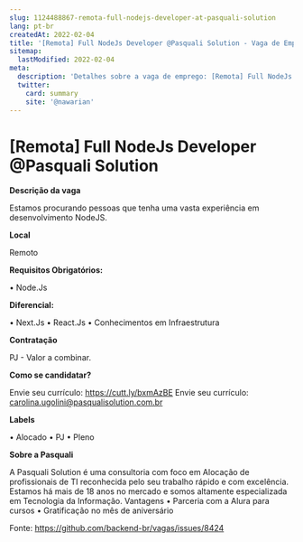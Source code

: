 ```yaml
---
slug: 1124488867-remota-full-nodejs-developer-at-pasquali-solution
lang: pt-br
createdAt: 2022-02-04
title: '[Remota] Full NodeJs Developer @Pasquali Solution - Vaga de Emprego'
sitemap:
  lastModified: 2022-02-04
meta:
  description: 'Detalhes sobre a vaga de emprego: [Remota] Full NodeJs Developer @Pasquali Solution'
  twitter:
    card: summary
    site: '@nawarian'
---
```


# [Remota] Full NodeJs Developer @Pasquali Solution

**Descrição da vaga**

Estamos procurando pessoas que tenha uma vasta experiência em desenvolvimento NodeJS.

**Local**

Remoto

**Requisitos Obrigatórios:**

•	Node.Js


**Diferencial:**

•	Next.Js
•	React.Js
•	Conhecimentos em Infraestrutura 

**Contratação**

PJ - Valor a combinar.

**Como se candidatar?**

Envie seu currículo: https://cutt.ly/bxmAzBE
Envie seu currículo: carolina.ugolini@pasqualisolution.com.br

**Labels**

•	Alocado
•	PJ
•	Pleno

**Sobre a Pasquali**

A Pasquali Solution é uma consultoria com foco em Alocação de profissionais de TI reconhecida pelo seu trabalho rápido e com excelência.
Estamos há mais de 18 anos no mercado e somos altamente especializada em Tecnologia da Informação.
Vantagens
•	Parceria com a Alura para cursos
•	Gratificação no mês de aniversário



Fonte: https://github.com/backend-br/vagas/issues/8424
